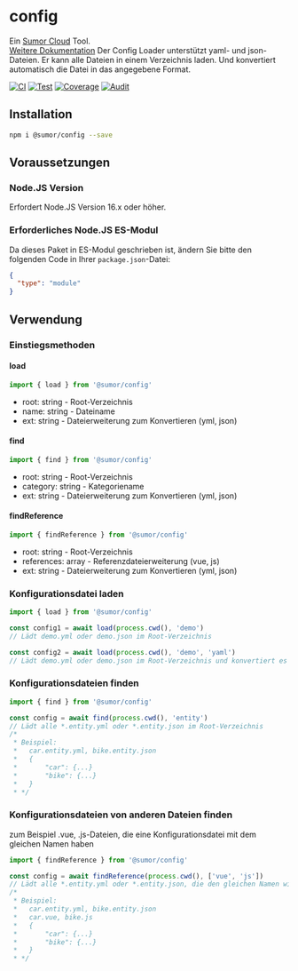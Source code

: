 # config

Ein [Sumor Cloud](https://sumor.cloud) Tool.  
[Weitere Dokumentation](https://sumor.cloud/config)
Der Config Loader unterstützt yaml- und json-Dateien. Er kann alle Dateien in einem Verzeichnis laden.
Und konvertiert automatisch die Datei in das angegebene Format.

[![CI](https://github.com/sumor-cloud/config/actions/workflows/ci.yml/badge.svg)](https://github.com/sumor-cloud/config/actions/workflows/ci.yml)
[![Test](https://github.com/sumor-cloud/config/actions/workflows/ut.yml/badge.svg)](https://github.com/sumor-cloud/config/actions/workflows/ut.yml)
[![Coverage](https://github.com/sumor-cloud/config/actions/workflows/coverage.yml/badge.svg)](https://github.com/sumor-cloud/config/actions/workflows/coverage.yml)
[![Audit](https://github.com/sumor-cloud/config/actions/workflows/audit.yml/badge.svg)](https://github.com/sumor-cloud/config/actions/workflows/audit.yml)

## Installation

```bash
npm i @sumor/config --save
```

## Voraussetzungen

### Node.JS Version

Erfordert Node.JS Version 16.x oder höher.

### Erforderliches Node.JS ES-Modul

Da dieses Paket in ES-Modul geschrieben ist, ändern Sie bitte den folgenden Code in Ihrer `package.json`-Datei:

```json
{
  "type": "module"
}
```

## Verwendung

### Einstiegsmethoden

#### load

```js
import { load } from '@sumor/config'
```

- root: string - Root-Verzeichnis
- name: string - Dateiname
- ext: string - Dateierweiterung zum Konvertieren (yml, json)

#### find

```js
import { find } from '@sumor/config'
```

- root: string - Root-Verzeichnis
- category: string - Kategoriename
- ext: string - Dateierweiterung zum Konvertieren (yml, json)

#### findReference

```js
import { findReference } from '@sumor/config'
```

- root: string - Root-Verzeichnis
- references: array - Referenzdateierweiterung (vue, js)
- ext: string - Dateierweiterung zum Konvertieren (yml, json)

### Konfigurationsdatei laden

```javascript
import { load } from '@sumor/config'

const config1 = await load(process.cwd(), 'demo')
// Lädt demo.yml oder demo.json im Root-Verzeichnis

const config2 = await load(process.cwd(), 'demo', 'yaml')
// Lädt demo.yml oder demo.json im Root-Verzeichnis und konvertiert es in das yaml-Format
```

### Konfigurationsdateien finden

```javascript
import { find } from '@sumor/config'

const config = await find(process.cwd(), 'entity')
// Lädt alle *.entity.yml oder *.entity.json im Root-Verzeichnis
/*
 * Beispiel:
 *   car.entity.yml, bike.entity.json
 *   {
 *       "car": {...}
 *       "bike": {...}
 *   }
 * */
```

### Konfigurationsdateien von anderen Dateien finden

zum Beispiel .vue, .js-Dateien, die eine Konfigurationsdatei mit dem gleichen Namen haben

```javascript
import { findReference } from '@sumor/config'

const config = await findReference(process.cwd(), ['vue', 'js'])
// Lädt alle *.entity.yml oder *.entity.json, die den gleichen Namen wie *.vue oder *.js im Root-Verzeichnis haben
/*
 * Beispiel:
 *   car.entity.yml, bike.entity.json
 *   car.vue, bike.js
 *   {
 *       "car": {...}
 *       "bike": {...}
 *   }
 * */
```
